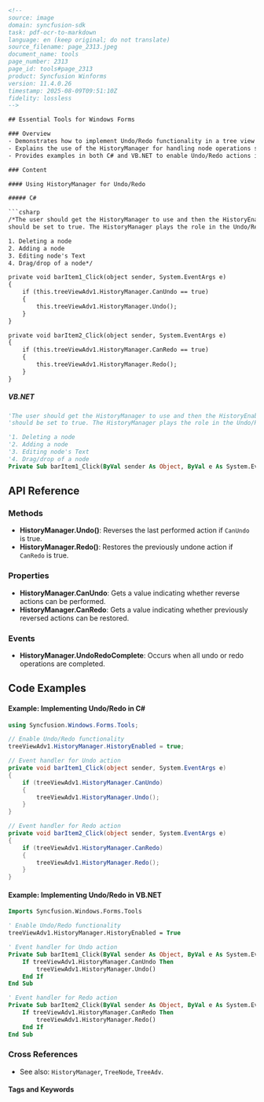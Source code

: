 ```html
<!--
source: image
domain: syncfusion-sdk
task: pdf-ocr-to-markdown
language: en (keep original; do not translate)
source_filename: page_2313.jpeg
document_name: tools
page_number: 2313
page_id: tools#page_2313
product: Syncfusion Winforms
version: 11.4.0.26
timestamp: 2025-08-09T09:51:10Z
fidelity: lossless
-->

## Essential Tools for Windows Forms

### Overview
- Demonstrates how to implement Undo/Redo functionality in a tree view control using the HistoryManager class.
- Explains the use of the HistoryManager for handling node operations such as deletion, addition, text editing, and drag/drop.
- Provides examples in both C# and VB.NET to enable Undo/Redo actions in the tree view.

### Content

#### Using HistoryManager for Undo/Redo

##### C#

```csharp
/*The user should get the HistoryManager to use and then the HistoryEnabled property
should be set to true. The HistoryManager plays the role in the Undo/Redo actions.*/

1. Deleting a node
2. Adding a node
3. Editing node's Text
4. Drag/drop of a node*/

private void barItem1_Click(object sender, System.EventArgs e)
{
    if (this.treeViewAdv1.HistoryManager.CanUndo == true)
    {
        this.treeViewAdv1.HistoryManager.Undo();
    }
}

private void barItem2_Click(object sender, System.EventArgs e)
{
    if (this.treeViewAdv1.HistoryManager.CanRedo == true)
    {
        this.treeViewAdv1.HistoryManager.Redo();
    }
}
```

##### VB.NET
```vb
'The user should get the HistoryManager to use and then the HistoryEnabled property
'should be set to true. The HistoryManager plays the role in the Undo/Redo actions .

'1. Deleting a node
'2. Adding a node
'3. Editing node's Text
'4. Drag/drop of a node
Private Sub barItem1_Click(ByVal sender As Object, ByVal e As System.EventArgs)
```

## API Reference

### Methods
- **HistoryManager.Undo()**: Reverses the last performed action if `CanUndo` is true.
- **HistoryManager.Redo()**: Restores the previously undone action if `CanRedo` is true.

### Properties
- **HistoryManager.CanUndo**: Gets a value indicating whether reverse actions can be performed.
- **HistoryManager.CanRedo**: Gets a value indicating whether previously reversed actions can be restored.

### Events
- **HistoryManager.UndoRedoComplete**: Occurs when all undo or redo operations are completed.

## Code Examples

#### Example: Implementing Undo/Redo in C#

```csharp
using Syncfusion.Windows.Forms.Tools;

// Enable Undo/Redo functionality
treeViewAdv1.HistoryManager.HistoryEnabled = true;

// Event handler for Undo action
private void barItem1_Click(object sender, System.EventArgs e)
{
    if (treeViewAdv1.HistoryManager.CanUndo)
    {
        treeViewAdv1.HistoryManager.Undo();
    }
}

// Event handler for Redo action
private void barItem2_Click(object sender, System.EventArgs e)
{
    if (treeViewAdv1.HistoryManager.CanRedo)
    {
        treeViewAdv1.HistoryManager.Redo();
    }
}
```

#### Example: Implementing Undo/Redo in VB.NET

```vb
Imports Syncfusion.Windows.Forms.Tools

' Enable Undo/Redo functionality
treeViewAdv1.HistoryManager.HistoryEnabled = True

' Event handler for Undo action
Private Sub barItem1_Click(ByVal sender As Object, ByVal e As System.EventArgs)
    If treeViewAdv1.HistoryManager.CanUndo Then
        treeViewAdv1.HistoryManager.Undo()
    End If
End Sub

' Event handler for Redo action
Private Sub barItem2_Click(ByVal sender As Object, ByVal e As System.EventArgs)
    If treeViewAdv1.HistoryManager.CanRedo Then
        treeViewAdv1.HistoryManager.Redo()
    End If
End Sub
```

### Cross References

- See also: `HistoryManager`, `TreeNode`, `TreeAdv`.

#### Tags and Keywords
<!-- tags: Windows Forms, TreeView, HistoryManager, Undo, Redo, SyncfusionWinForms, Version11.4.0.26 keywords: TreeViewUndo, TreeViewRedo, HistoryEnabled, CanUndo, CanRedo -->
```
